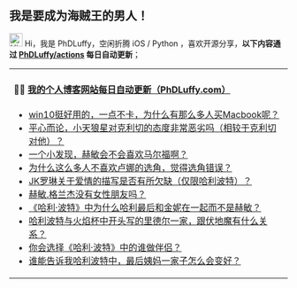 ## 我是要成为海贼王的男人！

<img src='https://qpluspicture.oss-cn-beijing.aliyuncs.com/6LjjQA/Hi.gif' alt='Hi' width="24"/> Hi，我是 PhDLuffy，空闲折腾 iOS / Python ，喜欢开源分享，**以下内容通过 <a href="https://github.com/PhDLuffy/PhDLuffy/actions" target="_blank">PhDLuffy/actions</a> 每日自动更新**；

<table>
<td>

#### 🤹‍♀️ <a href="https://phdluffy.com/" target="_blank">我的个人博客网站每日自动更新（PhDLuffy.com）</a>

<!-- blog starts -->
* <a href='https://PhDLuffy.github.io/2020/06/28/win10%E6%8C%BA%E5%A5%BD%E7%94%A8%E7%9A%84-%E4%B8%80%E7%82%B9%E4%B8%8D%E5%8D%A1-%E4%B8%BA%E4%BB%80%E4%B9%88%E6%9C%89%E9%82%A3%E4%B9%88%E5%A4%9A%E4%BA%BA%E4%B9%B0Macbook%E5%91%A2/' target='_blank'>win10挺好用的，一点不卡，为什么有那么多人买Macbook呢？</a>
* <a href='https://PhDLuffy.github.io/2020/06/25/%E5%B9%B3%E5%BF%83%E8%80%8C%E8%AE%BA-%E5%B0%8F%E5%A4%A9%E7%8B%BC%E6%98%9F%E5%AF%B9%E5%85%8B%E5%88%A9%E5%88%87%E7%9A%84%E6%80%81%E5%BA%A6%E9%9D%9E%E5%B8%B8%E6%81%B6%E5%8A%A3%E5%90%97-%E7%9B%B8%E8%BE%83%E4%BA%8E%E5%85%8B%E5%88%A9%E5%88%87%E5%AF%B9%E4%BB%96/' target='_blank'>平心而论，小天狼星对克利切的态度非常恶劣吗（相较于克利切对他）？</a>
* <a href='https://PhDLuffy.github.io/2020/06/25/%E4%B8%80%E4%B8%AA%E5%B0%8F%E5%8F%91%E7%8E%B0-%E8%B5%AB%E6%95%8F%E4%BC%9A%E4%B8%8D%E4%BC%9A%E5%96%9C%E6%AC%A2%E9%A9%AC%E5%B0%94%E7%A6%8F%E5%95%8A/' target='_blank'>一个小发现，赫敏会不会喜欢马尔福啊？</a>
* <a href='https://PhDLuffy.github.io/2020/05/14/%E4%B8%BA%E4%BB%80%E4%B9%88%E8%BF%99%E4%B9%88%E5%A4%9A%E4%BA%BA%E4%B8%8D%E5%96%9C%E6%AC%A2%E5%8D%A2%E5%A8%9C%E7%9A%84%E9%80%89%E8%A7%92-%E8%A7%89%E5%BE%97%E9%80%89%E8%A7%92%E9%94%99%E8%AF%AF/' target='_blank'>为什么这么多人不喜欢卢娜的选角，觉得选角错误？</a>
* <a href='https://PhDLuffy.github.io/2020/04/30/JK%E7%BD%97%E7%90%B3%E5%85%B3%E4%BA%8E%E7%88%B1%E6%83%85%E7%9A%84%E6%8F%8F%E5%86%99%E6%98%AF%E5%90%A6%E6%9C%89%E6%89%80%E6%AC%A0%E7%BC%BA-%E4%BB%85%E9%99%90%E5%93%88%E5%88%A9%E6%B3%A2%E7%89%B9/' target='_blank'>JK罗琳关于爱情的描写是否有所欠缺（仅限哈利波特）？</a>
* <a href='https://PhDLuffy.github.io/2020/04/22/%E8%B5%AB%E6%95%8F.%E6%A0%BC%E5%85%B0%E6%9D%B0%E6%B2%A1%E6%9C%89%E5%A5%B3%E6%80%A7%E6%9C%8B%E5%8F%8B%E5%90%97/' target='_blank'>赫敏.格兰杰没有女性朋友吗？</a>
* <a href='https://PhDLuffy.github.io/2020/04/22/%E5%93%88%E5%88%A9-%E6%B3%A2%E7%89%B9-%E4%B8%AD%E4%B8%BA%E4%BB%80%E4%B9%88%E5%93%88%E5%88%A9%E6%9C%80%E5%90%8E%E5%92%8C%E9%87%91%E5%A6%AE%E5%9C%A8%E4%B8%80%E8%B5%B7%E8%80%8C%E4%B8%8D%E6%98%AF%E8%B5%AB%E6%95%8F/' target='_blank'>《哈利·波特》中为什么哈利最后和金妮在一起而不是赫敏？</a>
* <a href='https://PhDLuffy.github.io/2020/04/21/%E5%93%88%E5%88%A9%E6%B3%A2%E7%89%B9%E4%B8%8E%E7%81%AB%E7%84%B0%E6%9D%AF%E4%B8%AD%E5%BC%80%E5%A4%B4%E5%86%99%E7%9A%84%E9%87%8C%E5%BE%B7%E5%B0%94%E4%B8%80%E5%AE%B6-%E8%B7%9F%E4%BC%8F%E5%9C%B0%E9%AD%94%E6%9C%89%E4%BB%80%E4%B9%88%E5%85%B3%E7%B3%BB/' target='_blank'>哈利波特与火焰杯中开头写的里德尔一家，跟伏地魔有什么关系？</a>
* <a href='https://PhDLuffy.github.io/2020/04/21/%E4%BD%A0%E4%BC%9A%E9%80%89%E6%8B%A9-%E5%93%88%E5%88%A9-%E6%B3%A2%E7%89%B9-%E4%B8%AD%E7%9A%84%E8%B0%81%E5%81%9A%E4%BC%B4%E4%BE%A3/' target='_blank'>你会选择《哈利·波特》中的谁做伴侣？</a>
* <a href='https://PhDLuffy.github.io/2020/04/20/%E8%B0%81%E8%83%BD%E5%91%8A%E8%AF%89%E6%88%91%E5%93%88%E5%88%A9%E6%B3%A2%E7%89%B9%E4%B8%AD-%E6%9C%80%E5%90%8E%E5%A7%A8%E5%A6%88%E4%B8%80%E5%AE%B6%E5%AD%90%E6%80%8E%E4%B9%88%E4%BC%9A%E5%8F%98%E5%A5%BD/' target='_blank'>谁能告诉我哈利波特中，最后姨妈一家子怎么会变好？</a>
<!-- blog ends -->

</td>
</table>

